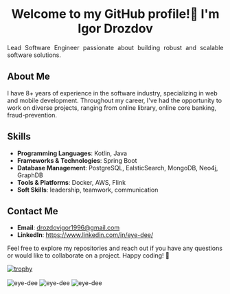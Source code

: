 <h1 align="center">Welcome to my GitHub profile!👋 I'm Igor Drozdov</h1>
<p style="text-align: justify">Lead Software Engineer passionate about building robust and scalable software solutions. </p>

## About Me

I have 8+ years of experience in the software industry, specializing in web and mobile development. 
Throughout my career, I've had the opportunity to work on diverse projects, ranging from online library, online core banking, fraud-prevention.

## Skills

- **Programming Languages**: Kotlin, Java
- **Frameworks & Technologies**: Spring Boot
- **Database Management**: PostgreSQL, EalsticSearch, MongoDB, Neo4j, GraphDB
- **Tools & Platforms**: Docker, AWS, Flink
- **Soft Skills**: leadership, teamwork, communication

## Contact Me

- **Email**: drozdovigor1996@gmail.com
- **LinkedIn**: https://www.linkedin.com/in/eye-dee/

Feel free to explore my repositories and reach out if you have any questions or would like to collaborate on a project. Happy coding! 🚀

[![trophy](https://github-profile-trophy.vercel.app/?username=eye-dee&theme=radical&row=3&column=3)](https://github.com/ryo-ma/github-profile-trophy)

<img align="center" src="https://github-readme-streak-stats.herokuapp.com/?user=eye-dee&" alt="eye-dee" />
<img align="center" src="https://github-readme-stats.vercel.app/api?username=eye-dee&hide_title=true&hide_border=true&show_icons=true&include_all_commits=true&count_private=truelocale=en" alt="eye-dee" />
<img align="center" src="https://github-readme-stats.vercel.app/api/top-langs?username=eye-dee&hide=html,css&show_icons=true&locale=en&layout=compact&hide-title=true" alt="eye-dee" />
